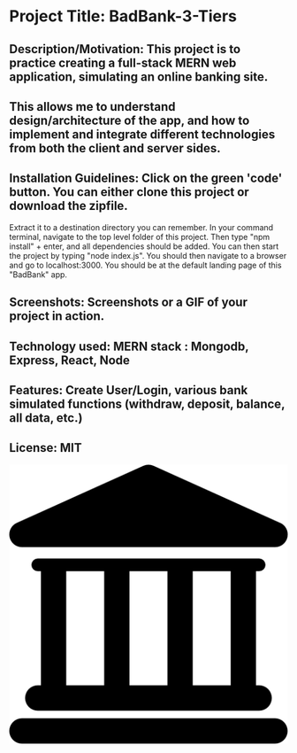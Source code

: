 # Project Title: BadBank-3-Tiers

## Description/Motivation: This project is to practice creating a full-stack MERN web application, simulating an online banking site. <br/>
## This allows me to understand design/architecture of the app, and how to implement and integrate different technologies from both the client and server sides.

## Installation Guidelines: Click on the green 'code' button. You can either clone this project or download the zipfile.
Extract it to a destination directory you can remember. In your command terminal, navigate to the top level folder of this project.
Then type "npm install" + enter, and all dependencies should be added. You can then start the project by typing "node index.js".
You should then navigate to a browser and go to localhost:3000. You should be at the default landing page of this "BadBank" app.

## Screenshots: Screenshots or a GIF of your project in action.

## Technology used: MERN stack : Mongodb, Express, React, Node

## Features: Create User/Login, various bank simulated functions (withdraw, deposit, balance, all data, etc.)

## License: MIT 

<img src="public/bank.png" alt="Bad Bank logo"/>
